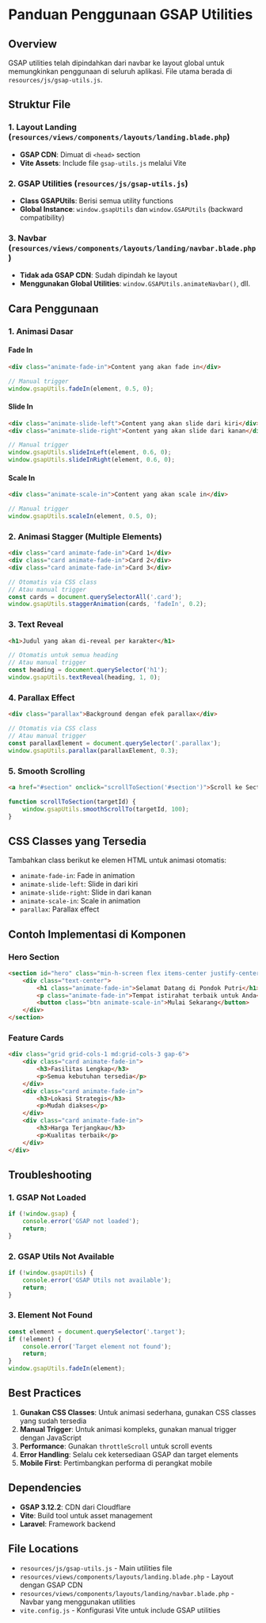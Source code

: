 # Panduan Penggunaan GSAP Utilities

## Overview
GSAP utilities telah dipindahkan dari navbar ke layout global untuk memungkinkan penggunaan di seluruh aplikasi. File utama berada di `resources/js/gsap-utils.js`.

## Struktur File

### 1. Layout Landing (`resources/views/components/layouts/landing.blade.php`)
- **GSAP CDN**: Dimuat di `<head>` section
- **Vite Assets**: Include file `gsap-utils.js` melalui Vite

### 2. GSAP Utilities (`resources/js/gsap-utils.js`)
- **Class GSAPUtils**: Berisi semua utility functions
- **Global Instance**: `window.gsapUtils` dan `window.GSAPUtils` (backward compatibility)

### 3. Navbar (`resources/views/components/layouts/landing/navbar.blade.php`)
- **Tidak ada GSAP CDN**: Sudah dipindah ke layout
- **Menggunakan Global Utilities**: `window.GSAPUtils.animateNavbar()`, dll.

## Cara Penggunaan

### 1. Animasi Dasar

#### Fade In
```html
<div class="animate-fade-in">Content yang akan fade in</div>
```
```javascript
// Manual trigger
window.gsapUtils.fadeIn(element, 0.5, 0);
```

#### Slide In
```html
<div class="animate-slide-left">Content yang akan slide dari kiri</div>
<div class="animate-slide-right">Content yang akan slide dari kanan</div>
```
```javascript
// Manual trigger
window.gsapUtils.slideInLeft(element, 0.6, 0);
window.gsapUtils.slideInRight(element, 0.6, 0);
```

#### Scale In
```html
<div class="animate-scale-in">Content yang akan scale in</div>
```
```javascript
// Manual trigger
window.gsapUtils.scaleIn(element, 0.5, 0);
```

### 2. Animasi Stagger (Multiple Elements)

```html
<div class="card animate-fade-in">Card 1</div>
<div class="card animate-fade-in">Card 2</div>
<div class="card animate-fade-in">Card 3</div>
```

```javascript
// Otomatis via CSS class
// Atau manual trigger
const cards = document.querySelectorAll('.card');
window.gsapUtils.staggerAnimation(cards, 'fadeIn', 0.2);
```

### 3. Text Reveal

```html
<h1>Judul yang akan di-reveal per karakter</h1>
```

```javascript
// Otomatis untuk semua heading
// Atau manual trigger
const heading = document.querySelector('h1');
window.gsapUtils.textReveal(heading, 1, 0);
```

### 4. Parallax Effect

```html
<div class="parallax">Background dengan efek parallax</div>
```

```javascript
// Otomatis via CSS class
// Atau manual trigger
const parallaxElement = document.querySelector('.parallax');
window.gsapUtils.parallax(parallaxElement, 0.3);
```

### 5. Smooth Scrolling

```html
<a href="#section" onclick="scrollToSection('#section')">Scroll ke Section</a>
```

```javascript
function scrollToSection(targetId) {
    window.gsapUtils.smoothScrollTo(targetId, 100);
}
```

## CSS Classes yang Tersedia

Tambahkan class berikut ke elemen HTML untuk animasi otomatis:

- `animate-fade-in`: Fade in animation
- `animate-slide-left`: Slide in dari kiri
- `animate-slide-right`: Slide in dari kanan  
- `animate-scale-in`: Scale in animation
- `parallax`: Parallax effect

## Contoh Implementasi di Komponen

### Hero Section
```html
<section id="hero" class="min-h-screen flex items-center justify-center">
    <div class="text-center">
        <h1 class="animate-fade-in">Selamat Datang di Pondok Putri</h1>
        <p class="animate-fade-in">Tempat istirahat terbaik untuk Anda</p>
        <button class="btn animate-scale-in">Mulai Sekarang</button>
    </div>
</section>
```

### Feature Cards
```html
<div class="grid grid-cols-1 md:grid-cols-3 gap-6">
    <div class="card animate-fade-in">
        <h3>Fasilitas Lengkap</h3>
        <p>Semua kebutuhan tersedia</p>
    </div>
    <div class="card animate-fade-in">
        <h3>Lokasi Strategis</h3>
        <p>Mudah diakses</p>
    </div>
    <div class="card animate-fade-in">
        <h3>Harga Terjangkau</h3>
        <p>Kualitas terbaik</p>
    </div>
</div>
```

## Troubleshooting

### 1. GSAP Not Loaded
```javascript
if (!window.gsap) {
    console.error('GSAP not loaded');
    return;
}
```

### 2. GSAP Utils Not Available
```javascript
if (!window.gsapUtils) {
    console.error('GSAP Utils not available');
    return;
}
```

### 3. Element Not Found
```javascript
const element = document.querySelector('.target');
if (!element) {
    console.error('Target element not found');
    return;
}
window.gsapUtils.fadeIn(element);
```

## Best Practices

1. **Gunakan CSS Classes**: Untuk animasi sederhana, gunakan CSS classes yang sudah tersedia
2. **Manual Trigger**: Untuk animasi kompleks, gunakan manual trigger dengan JavaScript
3. **Performance**: Gunakan `throttleScroll` untuk scroll events
4. **Error Handling**: Selalu cek ketersediaan GSAP dan target elements
5. **Mobile First**: Pertimbangkan performa di perangkat mobile

## Dependencies

- **GSAP 3.12.2**: CDN dari Cloudflare
- **Vite**: Build tool untuk asset management
- **Laravel**: Framework backend

## File Locations

- `resources/js/gsap-utils.js` - Main utilities file
- `resources/views/components/layouts/landing.blade.php` - Layout dengan GSAP CDN
- `resources/views/components/layouts/landing/navbar.blade.php` - Navbar yang menggunakan utilities
- `vite.config.js` - Konfigurasi Vite untuk include GSAP utilities
